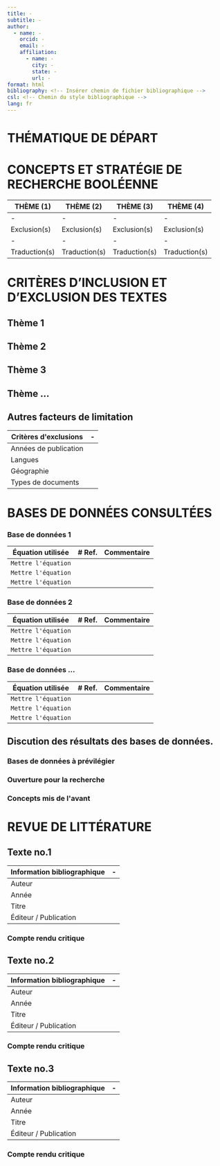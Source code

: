 ```yaml
---
title: -
subtitle: -
author:
  - name: -
    orcid: -
    email: -
    affiliation: 
      - name: -
        city: -
        state: -
        url: -
format: html
bibliography: <!-- Insérer chemin de fichier bibliographique -->
csl: <!-- Chemin du style bibliographique -->
lang: fr
---
```

# THÉMATIQUE DE DÉPART

# CONCEPTS ET STRATÉGIE DE RECHERCHE BOOLÉENNE

| THÈME (1)     | THÈME (2)     | THÈME (3)     | THÈME (4)     |
|---------------|---------------|---------------|---------------|
| -             | -             | -             | -             |
| Exclusion(s)  | Exclusion(s)  | Exclusion(s)  | Exclusion(s)  |
| -             | -             | -             | -             |
| Traduction(s) | Traduction(s) | Traduction(s) | Traduction(s) |

# CRITÈRES D’INCLUSION ET D’EXCLUSION DES TEXTES

## Thème 1 <!-- À remplacer par le bon thème -->

## Thème 2 <!-- À remplacer par le bon thème-->

## Thème 3 <!-- À remplacer par le bon thème-->

## Thème ... <!-- À remplacer par le bon thème-->

## Autres facteurs de limitation

| Critères d'exclusions | - |
|-----------------------|---|
| Années de publication |   |
| Langues               |   |
| Géographie            |   |
| Types de documents    |   |

# BASES DE DONNÉES CONSULTÉES

### Base de données 1 <!-- Remplacer par la bonne base de données-->

| Équation utilisée     | # Ref.  | Commentaire |
|-----------------------|---------|-------------|
|```Mettre l'équation```|         |             |
|```Mettre l'équation```|         |             |
|```Mettre l'équation```|         |             |

### Base de données 2 <!-- Remplacer par la bonne base de données-->

| Équation utilisée     | # Ref.  | Commentaire |
|-----------------------|---------|-------------|
|```Mettre l'équation```|         |             |
|```Mettre l'équation```|         |             |
|```Mettre l'équation```|         |             |

### Base de données ... <!-- Remplacer par la bonne base de données -->

| Équation utilisée     | # Ref.  | Commentaire |
|-----------------------|---------|-------------|
|```Mettre l'équation```|         |             |
|```Mettre l'équation```|         |             |
|```Mettre l'équation```|         |             |

## Discution des résultats des bases de données.

### Bases de données à prévilégier

### Ouverture pour la recherche

### Concepts mis de l'avant

# REVUE DE LITTÉRATURE

## Texte no.1

| Information bibliographique | - |
|-----------------------------|---|
| Auteur                      |   |
| Année                       |   |
| Titre                       |   |
| Éditeur / Publication       |   |

### Compte rendu critique

## Texte no.2

| Information bibliographique | - |
|-----------------------------|---|
| Auteur                      |   |
| Année                       |   |
| Titre                       |   |
| Éditeur / Publication       |   |

### Compte rendu critique

## Texte no.3

| Information bibliographique | - |
|-----------------------------|---|
| Auteur                      |   |
| Année                       |   |
| Titre                       |   |
| Éditeur / Publication       |   |

### Compte rendu critique
